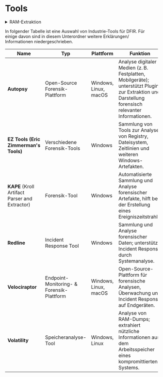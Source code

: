 # Tools

<details>

<summary>RAM-Extraktion</summary>

[https://fireeye.market/apps/211368](https://fireeye.market/apps/211368)

[https://www.exterro.com/ftk-imager](https://www.exterro.com/ftk-imager)

[https://belkasoft.com/ram-capturer](https://belkasoft.com/ram-capturer)

[https://github.com/Velocidex/WinPmem](https://github.com/Velocidex/WinPmem)

[https://github.com/Crypt2Shell/Comae-Toolkit](https://github.com/Crypt2Shell/Comae-Toolkit)

</details>

In folgender Tabelle ist eine Auswahl von Industrie-Tools für DFIR. Für einige davon sind in diesem Unterordner weitere Erklärungen/ Informationen  niedergeschrieben.

<table><thead><tr><th width="189">Name</th><th width="127">Typ</th><th width="106">Plattform</th><th>Funktion</th></tr></thead><tbody><tr><td><strong>Autopsy</strong></td><td>Open-Source Forensik-Plattform</td><td>Windows, Linux, macOS</td><td>Analyse digitaler Medien (z. B. Festplatten, Mobilgeräte); unterstützt Plugins zur Extraktion und Darstellung forensisch relevanter Informationen.</td></tr><tr><td><strong>EZ Tools (Eric Zimmerman's Tools)</strong></td><td>Verschiedene Forensik-Tools</td><td>Windows</td><td>Sammlung von Tools zur Analyse von Registry, Dateisystem, Zeitlinien und weiteren Windows-Artefakten.</td></tr><tr><td><strong>KAPE</strong> (Kroll Artifact Parser and Extractor)</td><td>Forensik-Tool</td><td>Windows</td><td>Automatisierte Sammlung und Analyse forensischer Artefakte, hilft bei der Erstellung eines Ereigniszeitstrahls.</td></tr><tr><td><strong>Redline</strong></td><td>Incident Response Tool</td><td>Windows</td><td>Sammlung und Analyse forensischer Daten; unterstützt Incident Response durch Systemanalyse.</td></tr><tr><td><strong>Velociraptor</strong></td><td>Endpoint-Monitoring- &#x26; Forensik-Plattform</td><td>Windows, Linux, macOS</td><td>Open-Source-Plattform für forensische Analysen, Überwachung und Incident Response auf Endgeräten.</td></tr><tr><td><strong>Volatility</strong></td><td>Speicheranalyse-Tool</td><td>Windows, Linux</td><td>Analyse von RAM-Dumps; extrahiert nützliche Informationen aus dem Arbeitsspeicher eines kompromittierten Systems.</td></tr></tbody></table>
